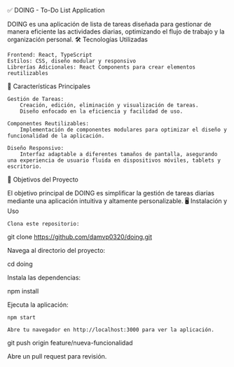 ✅ DOING - To-Do List Application

DOING es una aplicación de lista de tareas diseñada para gestionar de manera eficiente las actividades diarias, optimizando el flujo de trabajo y la organización personal.
🛠️ Tecnologías Utilizadas

    Frontend: React, TypeScript
    Estilos: CSS, diseño modular y responsivo
    Librerías Adicionales: React Components para crear elementos reutilizables

🚀 Características Principales

    Gestión de Tareas:
        Creación, edición, eliminación y visualización de tareas.
        Diseño enfocado en la eficiencia y facilidad de uso.

    Componentes Reutilizables:
        Implementación de componentes modulares para optimizar el diseño y funcionalidad de la aplicación.

    Diseño Responsivo:
        Interfaz adaptable a diferentes tamaños de pantalla, asegurando una experiencia de usuario fluida en dispositivos móviles, tablets y escritorio.

🎯 Objetivos del Proyecto

El objetivo principal de DOING es simplificar la gestión de tareas diarias mediante una aplicación intuitiva y altamente personalizable.
🖥️ Instalación y Uso

    Clona este repositorio:

git clone https://github.com/damvp0320/doing.git

Navega al directorio del proyecto:

cd doing

Instala las dependencias:

npm install

Ejecuta la aplicación:

    npm start

    Abre tu navegador en http://localhost:3000 para ver la aplicación.





git push origin feature/nueva-funcionalidad

Abre un pull request para revisión.
